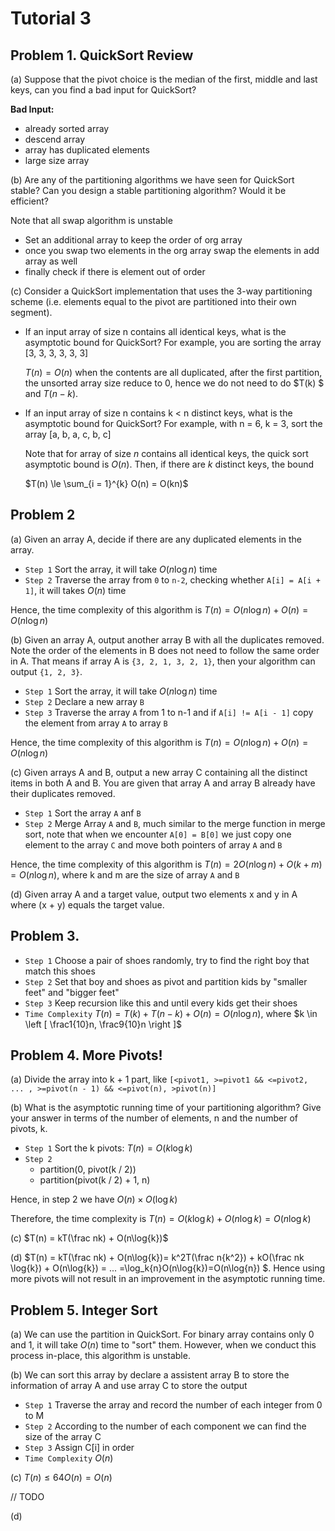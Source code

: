 # Tutorial 3

## Problem 1. QuickSort Review

(a) Suppose that the pivot choice is the median of the first, middle and last keys, can you find a bad input for QuickSort?

**Bad Input:**

- already sorted array
- descend array
- array has duplicated elements
- large size array

(b) Are any of the partitioning algorithms we have seen for QuickSort stable? Can you design a stable partitioning algorithm? Would it be efficient?

Note that all swap algorithm is unstable

- Set an additional array to keep the order of org array
- once you swap two elements in the org array swap the elements in add array as well
- finally check if there is element out of order

(c) Consider a QuickSort implementation that uses the 3-way partitioning scheme (i.e. elements equal to the pivot are partitioned into their own segment).

- If an input array of size n contains all identical keys, what is the asymptotic bound for QuickSort?
  For example, you are sorting the array [3, 3, 3, 3, 3, 3]

  $T(n) = O(n)$ when the contents are all duplicated, after the first partition, the unsorted array size reduce to 0, hence we do not need to do $T(k) $ and $T(n-k)$.
- If an input array of size n contains k < n distinct keys, what is the asymptotic bound for QuickSort?
  For example, with n = 6, k = 3, sort the array [a, b, a, c, b, c]

  Note that for array of size $n$ contains all identical keys, the quick sort asymptotic bound is $O(n)$. Then, if there are $k$ distinct keys, the bound

  $T(n) \le \sum_{i = 1}^{k} O(n) = O(kn)$

## Problem 2

(a) Given an array A, decide if there are any duplicated elements in the array.

- `Step 1` Sort the array, it will take $O(n\log{n})$ time
- `Step 2` Traverse the array from `0` to `n-2`, checking whether `A[i] = A[i + 1]`, it will takes $O(n)$ time

Hence, the time complexity of this algorithm is $T(n) = O(n\log{n}) + O(n) = O(n\log{n})$

(b) Given an array A, output another array B with all the duplicates removed. Note the order of the elements in B does not need to follow the same order in A. That means if array A is `{3, 2, 1, 3, 2, 1}`, then your algorithm can output `{1, 2, 3}`.

- `Step 1` Sort the array, it will take $O(n\log{n})$ time
- `Step 2` Declare a new array `B`
- `Step 3` Traverse the array `A` from 1 to n-1 and if `A[i] != A[i - 1]` copy the element from array `A` to array `B`

Hence, the time complexity of this algorithm is $T(n) = O(n\log{n}) + O(n) = O(n\log{n})$

(c) Given arrays A and B, output a new array C containing all the distinct items in both A and B. You are given that array A and array B already have their duplicates removed.

- `Step 1` Sort the array `A` anf `B`
- `Step 2` Merge Array `A` and `B`, much similar to the merge function in merge sort, note that when we encounter `A[0] = B[0]` we just copy one element to the array `C` and move both pointers of array `A` and `B`

Hence, the time complexity of this algorithm is $T(n) = 2O(n\log{n}) + O(k + m) = O(n\log{n})$, where k and m are the size of array `A` and `B`

(d) Given array A and a target value, output two elements x and y in A where (x + y) equals the target value.

## Problem 3.

- `Step 1` Choose a pair of shoes randomly, try to find the right boy that match this shoes
- `Step 2` Set that boy and shoes as pivot and partition kids by "smaller feet" and "bigger feet"
- `Step 3` Keep recursion like this and until every kids get their shoes
- `Time Complexity` $T(n) = T(k) + T(n - k) + O(n) = O(n\log{n})$, where $k \in \left [  \frac1{10}n, \frac9{10}n \right ]$

## Problem 4. More Pivots!

(a) Divide the array into k + 1 part, like
`[<pivot1, >=pivot1 && <=pivot2, ... , >=pivot(n - 1) && <=pivot(n), >pivot(n)]`

(b) What is the asymptotic running time of your partitioning algorithm? Give your answer in terms of the number of elements, n and the number of pivots, k.

- `Step 1` Sort the k pivots: $T(n) = O(k\log{k})$
- `Step 2`
  - partition(0, pivot(k / 2))
  - partition(pivot(k / 2) + 1, n)

Hence, in step 2 we have $O(n) \times O(\log{k})$

Therefore, the time complexity is $T(n) = O(k\log{k}) + O(n\log{k}) = O(n\log{k})$

(c) $T(n) = kT(\frac nk) + O(n\log{k})$

(d) $T(n) = kT(\frac nk) + O(n\log{k})= k^2T(\frac n{k^2}) + kO(\frac nk \log{k}) + O(n\log{k}) = ... =\log_k{n}O(n\log{k})=O(n\log{n}) $. Hence using more pivots will not result in an improvement in the asymptotic running time.

## Problem 5. Integer Sort

(a) We can use the partition in QuickSort. For binary array contains only 0 and 1, it will take $O(n)$ time to "sort" them. However, when we conduct this process in-place, this algorithm is unstable.

(b) We can sort this array by declare a assistent array B to store the information of array A and use array C to store the output

- `Step 1` Traverse the array and record the number of each integer from 0 to M
- `Step 2` According to the number of each component we can find the size of the array C
- `Step 3` Assign C[i] in order
- `Time Complexity` $O(n)$

(c) $T(n) \le 64O(n) = O(n)$

// TODO

(d)
